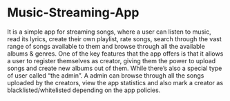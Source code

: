 # Music-Streaming-App

It is a simple app for streaming songs, where a user can listen to music, read its lyrics, create their own playlist, rate songs, search through the vast range of songs available to them and browse through all the available albums & genres. One of the key features that the app offers is that it allows a user to register themselves as creator, giving them the power to upload songs and create new albums out of them. While there’s also a special type of user called “the admin”. A admin can browse through all the songs uploaded by the creators, view the app statistics and also mark a creator as blacklisted/whitelisted depending on the app policies.

